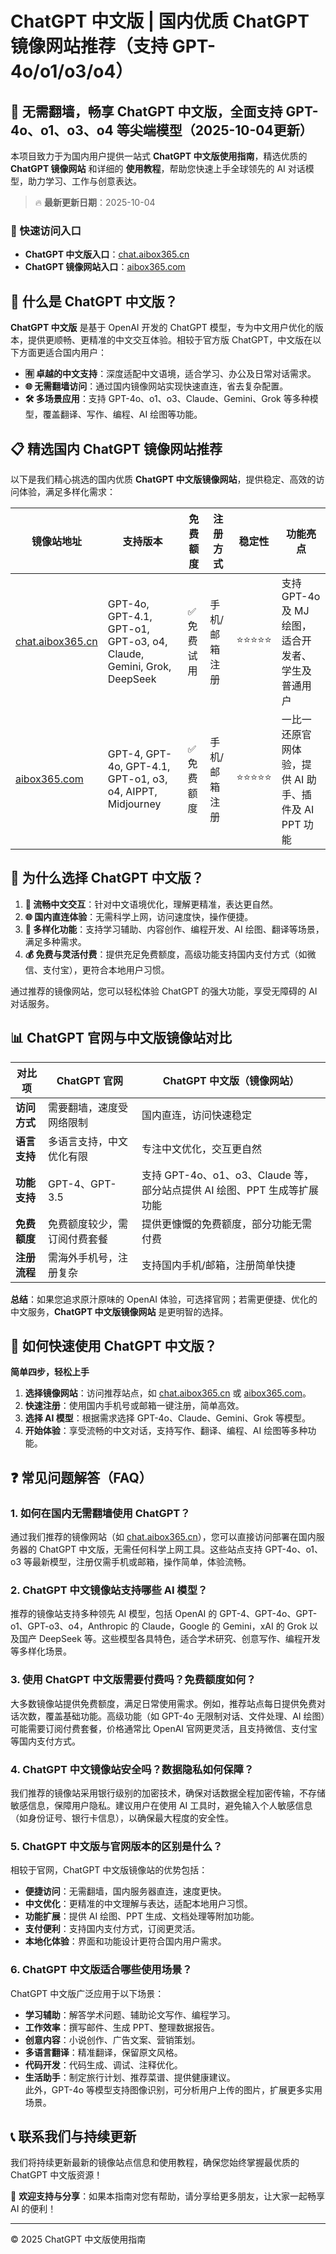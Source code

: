 # ChatGPT 中文版 | 国内优质 ChatGPT 镜像网站推荐（支持 GPT-4o/o1/o3/o4）

## 📢 无需翻墙，畅享 ChatGPT 中文版，全面支持 GPT-4o、o1、o3、o4 等尖端模型（2025-10-04更新）

本项目致力于为国内用户提供一站式 **ChatGPT 中文版使用指南**，精选优质的 **ChatGPT 镜像网站** 和详细的 **使用教程**，帮助您快速上手全球领先的 AI 对话模型，助力学习、工作与创意表达。

> 🔥 **最新更新日期**：2025-10-04

### 🚀 快速访问入口

- **ChatGPT 中文版入口**：[chat.aibox365.cn](https://chat.aibox365.cn)  
- **ChatGPT 镜像网站入口**：[aibox365.com](https://aibox365.com)

## 🤔 什么是 ChatGPT 中文版？

**ChatGPT 中文版** 是基于 OpenAI 开发的 ChatGPT 模型，专为中文用户优化的版本，提供更顺畅、更精准的中文交互体验。相较于官方版 ChatGPT，中文版在以下方面更适合国内用户：

- **🈶 卓越的中文支持**：深度适配中文语境，适合学习、办公及日常对话需求。
- **🌐 无需翻墙访问**：通过国内镜像网站实现快速直连，省去复杂配置。
- **🛠️ 多场景应用**：支持 GPT-4o、o1、o3、Claude、Gemini、Grok 等多种模型，覆盖翻译、写作、编程、AI 绘图等功能。

## 📋 精选国内 ChatGPT 镜像网站推荐

以下是我们精心挑选的国内优质 **ChatGPT 中文版镜像网站**，提供稳定、高效的访问体验，满足多样化需求：

| 镜像站地址 | 支持版本 | 免费额度 | 注册方式 | 稳定性 | 功能亮点 |
|------------|----------|----------|----------|--------|----------|
| [chat.aibox365.cn](https://chat.aibox365.cn) | GPT-4o, GPT-4.1, GPT-o1, GPT-o3, o4, Claude, Gemini, Grok, DeepSeek | ✅ 免费试用 | 手机/邮箱注册 | ⭐⭐⭐⭐⭐ | 支持 GPT-4o 及 MJ 绘图，适合开发者、学生及普通用户 |
| [aibox365.com](https://aibox365.com) | GPT-4, GPT-4o, GPT-4.1, GPT-o1, o3, o4, AIPPT, Midjourney | ✅ 免费额度 | 手机/邮箱注册 | ⭐⭐⭐⭐⭐ | 一比一还原官网体验，提供 AI 助手、插件及 AI PPT 功能 |

## 🌟 为什么选择 ChatGPT 中文版？

1. **📝 流畅中文交互**：针对中文语境优化，理解更精准，表达更自然。
2. **🌐 国内直连体验**：无需科学上网，访问速度快，操作便捷。
3. **🎯 多样化功能**：支持学习辅助、内容创作、编程开发、AI 绘图、翻译等场景，满足多种需求。
4. **💰 免费与灵活付费**：提供充足免费额度，高级功能支持国内支付方式（如微信、支付宝），更符合本地用户习惯。

通过推荐的镜像网站，您可以轻松体验 ChatGPT 的强大功能，享受无障碍的 AI 对话服务。

## 📊 ChatGPT 官网与中文版镜像站对比

| 对比项 | ChatGPT 官网 | ChatGPT 中文版（镜像网站） |
|--------|--------------|----------------------------|
| **访问方式** | 需要翻墙，速度受网络限制 | 国内直连，访问快速稳定 |
| **语言支持** | 多语言支持，中文优化有限 | 专注中文优化，交互更自然 |
| **功能支持** | GPT-4、GPT-3.5 | 支持 GPT-4o、o1、o3、Claude 等，部分站点提供 AI 绘图、PPT 生成等扩展功能 |
| **免费额度** | 免费额度较少，需订阅付费套餐 | 提供更慷慨的免费额度，部分功能无需付费 |
| **注册流程** | 需海外手机号，注册复杂 | 支持国内手机/邮箱，注册简单快捷 |

**总结**：如果您追求原汁原味的 OpenAI 体验，可选择官网；若需更便捷、优化的中文服务，**ChatGPT 中文版镜像网站** 是更明智的选择。

## 📝 如何快速使用 ChatGPT 中文版？

**简单四步，轻松上手**

1. **选择镜像网站**：访问推荐站点，如 [chat.aibox365.cn](https://chat.aibox365.cn) 或 [aibox365.com](https://aibox365.com)。
2. **快速注册**：使用国内手机号或邮箱一键注册，简单高效。
3. **选择 AI 模型**：根据需求选择 GPT-4o、Claude、Gemini、Grok 等模型。
4. **开始体验**：享受流畅的中文对话，支持写作、翻译、编程、AI 绘图等多种功能。

## ❓ 常见问题解答（FAQ）

### 1. 如何在国内无需翻墙使用 ChatGPT？

通过我们推荐的镜像网站（如 [chat.aibox365.cn](https://chat.aibox365.cn)），您可以直接访问部署在国内服务器的 ChatGPT 中文版，无需任何科学上网工具。这些站点支持 GPT-4o、o1、o3 等最新模型，注册仅需手机或邮箱，操作简单，体验流畅。

### 2. ChatGPT 中文镜像站支持哪些 AI 模型？

推荐的镜像站支持多种领先 AI 模型，包括 OpenAI 的 GPT-4、GPT-4o、GPT-o1、GPT-o3、o4，Anthropic 的 Claude，Google 的 Gemini，xAI 的 Grok 以及国产 DeepSeek 等。这些模型各具特色，适合学术研究、创意写作、编程开发等多样化场景。

### 3. 使用 ChatGPT 中文版需要付费吗？免费额度如何？

大多数镜像站提供免费额度，满足日常使用需求。例如，推荐站点每日提供免费对话次数，覆盖基础功能。高级功能（如 GPT-4o 无限制对话、文件处理、AI 绘图）可能需要订阅付费套餐，价格通常比 OpenAI 官网更灵活，且支持微信、支付宝等国内支付方式。

### 4. ChatGPT 中文镜像站安全吗？数据隐私如何保障？

我们推荐的镜像站采用银行级别的加密技术，确保对话数据全程加密传输，不存储敏感信息，保障用户隐私。建议用户在使用 AI 工具时，避免输入个人敏感信息（如身份证号、银行卡信息），以确保最大程度的安全性。

### 5. ChatGPT 中文版与官网版本的区别是什么？

相较于官网，ChatGPT 中文版镜像站的优势包括：  
- **便捷访问**：无需翻墙，国内服务器直连，速度更快。  
- **中文优化**：更精准的中文理解与表达，适配本地用户习惯。  
- **功能扩展**：提供 AI 绘图、PPT 生成、文档处理等附加功能。  
- **支付便利**：支持国内支付方式，订阅更灵活。  
- **本地化体验**：界面和功能设计更符合国内用户需求。

### 6. ChatGPT 中文版适合哪些使用场景？

ChatGPT 中文版广泛应用于以下场景：  
- **学习辅助**：解答学术问题、辅助论文写作、编程学习。  
- **工作效率**：撰写邮件、生成 PPT、整理数据报告。  
- **创意内容**：小说创作、广告文案、营销策划。  
- **多语言翻译**：精准翻译，保留原文风格。  
- **代码开发**：代码生成、调试、注释优化。  
- **生活助手**：制定旅行计划、推荐菜谱、提供健康建议。  
此外，GPT-4o 等模型支持图像识别，可分析用户上传的图片，扩展更多实用场景。

## 📞 联系我们与持续更新

我们将持续更新最新的镜像站点信息和使用教程，确保您始终掌握最优质的 ChatGPT 中文版资源！

🌟 **欢迎支持与分享**：如果本指南对您有帮助，请分享给更多朋友，让大家一起畅享 AI 的便利！

---

© 2025 ChatGPT 中文版使用指南
